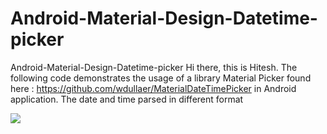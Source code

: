 # Android-Material-Design-Datetime-picker
Android-Material-Design-Datetime-picker
Hi there, this is Hitesh. The following code demonstrates the usage of a library Material Picker found here : https://github.com/wdullaer/MaterialDateTimePicker
in Android application. The date and time parsed in different format

<img src="http://i1.wp.com/www.parallelcodes.com/wp-content/uploads/2016/05/android-material-design-pickers-1.png?resize=480%2C410"/>

